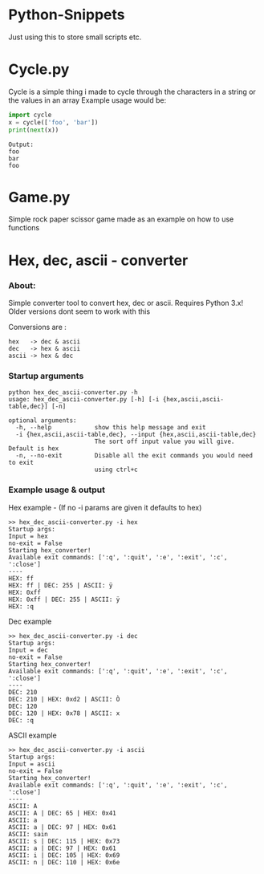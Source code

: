 # Python-Snippets
Just using this to store small scripts etc.

# Cycle.py
Cycle is a simple thing i made to cycle through the characters in a string or the values in an array
Example usage would be:
```python
import cycle
x = cycle(['foo', 'bar'])
print(next(x))
```
```
Output:
foo
bar
foo
```

# Game.py
Simple rock paper scissor game made as an example on how to use functions

# **Hex, dec, ascii - converter**

### **About:**
Simple converter tool to convert hex, dec or ascii.
Requires Python 3.x!
Older versions dont seem to work with this

Conversions are :

	hex   -> dec & ascii
	dec   -> hex & ascii
	ascii -> hex & dec

### Startup arguments
	python hex_dec_ascii-converter.py -h
	usage: hex_dec_ascii-converter.py [-h] [-i {hex,ascii,ascii-table,dec}] [-n]
	
	optional arguments:
	  -h, --help            show this help message and exit
	  -i {hex,ascii,ascii-table,dec}, --input {hex,ascii,ascii-table,dec}
	                        The sort off input value you will give. Default is hex
	  -n, --no-exit         Disable all the exit commands you would need to exit
	                        using ctrl+c



### Example usage & output

Hex example - (If no -i params are given it defaults to hex)

	>> hex_dec_ascii-converter.py -i hex
	Startup args:
	Input = hex
	no-exit = False
	Starting hex_converter!
	Available exit commands: [':q', ':quit', ':e', ':exit', ':c', ':close']
	----
	HEX: ff
	HEX: ff | DEC: 255 | ASCII: ÿ
	HEX: 0xff
	HEX: 0xff | DEC: 255 | ASCII: ÿ
	HEX: :q
	
Dec example

	>> hex_dec_ascii-converter.py -i dec
	Startup args:
	Input = dec
	no-exit = False
	Starting hex_converter!
	Available exit commands: [':q', ':quit', ':e', ':exit', ':c', ':close']
	----
	DEC: 210
	DEC: 210 | HEX: 0xd2 | ASCII: Ò
	DEC: 120
	DEC: 120 | HEX: 0x78 | ASCII: x
	DEC: :q

ASCII example

	>> hex_dec_ascii-converter.py -i ascii
	Startup args:
	Input = ascii
	no-exit = False
	Starting hex_converter!
	Available exit commands: [':q', ':quit', ':e', ':exit', ':c', ':close']
	----
	ASCII: A
	ASCII: A | DEC: 65 | HEX: 0x41
	ASCII: a
	ASCII: a | DEC: 97 | HEX: 0x61
	ASCII: sain
	ASCII: s | DEC: 115 | HEX: 0x73
	ASCII: a | DEC: 97 | HEX: 0x61
	ASCII: i | DEC: 105 | HEX: 0x69
	ASCII: n | DEC: 110 | HEX: 0x6e
